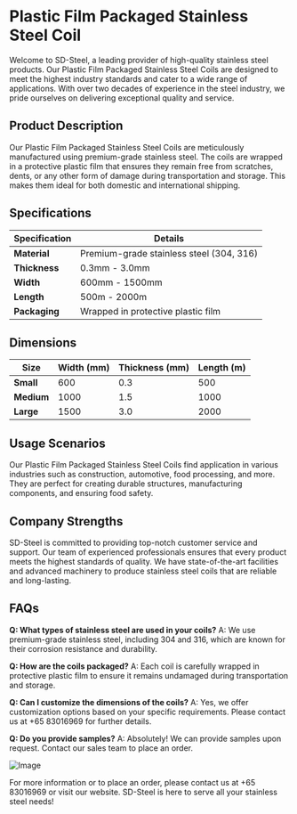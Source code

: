 # Plastic Film Packaged Stainless Steel Coil

Welcome to SD-Steel, a leading provider of high-quality stainless steel products. Our Plastic Film Packaged Stainless Steel Coils are designed to meet the highest industry standards and cater to a wide range of applications. With over two decades of experience in the steel industry, we pride ourselves on delivering exceptional quality and service.

## Product Description

Our Plastic Film Packaged Stainless Steel Coils are meticulously manufactured using premium-grade stainless steel. The coils are wrapped in a protective plastic film that ensures they remain free from scratches, dents, or any other form of damage during transportation and storage. This makes them ideal for both domestic and international shipping.

## Specifications

| **Specification** | **Details** |
|-------------------|-------------|
| **Material**      | Premium-grade stainless steel (304, 316) |
| **Thickness**     | 0.3mm - 3.0mm |
| **Width**         | 600mm - 1500mm |
| **Length**        | 500m - 2000m |
| **Packaging**     | Wrapped in protective plastic film |

## Dimensions

| **Size** | **Width (mm)** | **Thickness (mm)** | **Length (m)** |
|----------|----------------|--------------------|----------------|
| **Small** | 600            | 0.3                | 500            |
| **Medium** | 1000           | 1.5                | 1000           |
| **Large** | 1500           | 3.0                | 2000           |

## Usage Scenarios

Our Plastic Film Packaged Stainless Steel Coils find application in various industries such as construction, automotive, food processing, and more. They are perfect for creating durable structures, manufacturing components, and ensuring food safety.

## Company Strengths

SD-Steel is committed to providing top-notch customer service and support. Our team of experienced professionals ensures that every product meets the highest standards of quality. We have state-of-the-art facilities and advanced machinery to produce stainless steel coils that are reliable and long-lasting.

## FAQs

**Q: What types of stainless steel are used in your coils?**
A: We use premium-grade stainless steel, including 304 and 316, which are known for their corrosion resistance and durability.

**Q: How are the coils packaged?**
A: Each coil is carefully wrapped in protective plastic film to ensure it remains undamaged during transportation and storage.

**Q: Can I customize the dimensions of the coils?**
A: Yes, we offer customization options based on your specific requirements. Please contact us at +65 83016969 for further details.

**Q: Do you provide samples?**
A: Absolutely! We can provide samples upon request. Contact our sales team to place an order.

![Image](https://github.com/user-attachments/assets/2567258e-e124-4816-932d-1809bd27ef0b)

For more information or to place an order, please contact us at +65 83016969 or visit our website. SD-Steel is here to serve all your stainless steel needs!